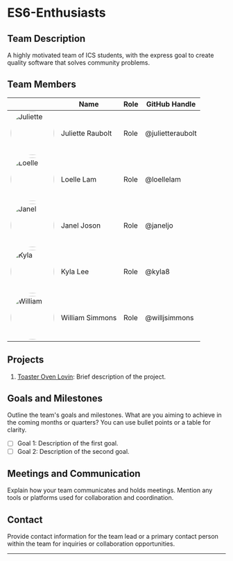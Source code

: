 # ES6-Enthusiasts

## Team Description

A highly motivated team of ICS students, with the express goal to create quality software that solves community problems.

## Team Members


|                                                                                                                        | Name             | Role | GitHub Handle    |
|------------------------------------------------------------------------------------------------------------------------|------------------|------|------------------|
| <img src="https://github.com/julietteraubolt.png" alt="Juliette" width="100" height="100" style="border-radius: 50%;"> | Juliette Raubolt | Role | @julietteraubolt |
| <img src="https://github.com/loellelam.png" alt="Loelle" width="100" height="100" style="border-radius: 50%;">         | Loelle Lam       | Role | @loellelam       |
| <img src="https://github.com/janeljo.png" alt="Janel" width="100" height="100" style="border-radius: 50%;">            | Janel Joson      | Role | @janeljo         |
| <img src="https://github.com/kyla8.png" alt="Kyla" width="100" height="100" style="border-radius: 50%;">               | Kyla Lee         | Role | @kyla8           |
| <img src="https://github.com/willjsimmons.png" alt="William" width="100" height="100" style="border-radius: 50%;">     | William Simmons  | Role | @willjsimmons    |

## Projects

1. [Toaster Oven Lovin](https://github.com/your-organization/project1): Brief description of the project.

## Goals and Milestones

Outline the team's goals and milestones. What are you aiming to achieve in the coming months or quarters? You can use bullet points or a table for clarity.

- [ ] Goal 1: Description of the first goal.
- [ ] Goal 2: Description of the second goal.

## Meetings and Communication

Explain how your team communicates and holds meetings. Mention any tools or platforms used for collaboration and coordination.

## Contact

Provide contact information for the team lead or a primary contact person within the team for inquiries or collaboration opportunities.

---


